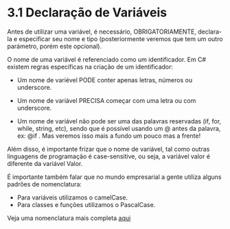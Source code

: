 # 3.1 Declaração de Variáveis

Antes de utilizar uma variável, é necessário, OBRIGATORIAMENTE, declara-la e especificar seu nome e tipo (posteriormente veremos que tem um outro parámetro, porém este opcional).

O nome de uma variável é referenciado como um identificador. Em C# existem regras específicas na criação de um identificador:

- Um nome de variével PODE conter apenas letras, números ou underscore.

- Um nome de variável PRECISA começar com uma letra ou com underscore.

- Um nome de variável não pode ser uma das palavras reservadas (if, for, while, string, etc), sendo que é possível usando um @ antes da palavra, ex: @if . Mas veremos isso mais a fundo um pouco mas a frente!

Além disso, é importante frizar que o nome de variável, tal como outras linguagens de programação é case-sensitive, ou seja, a variável valor é diferente da variável Valor.


É importante também falar que no mundo empresarial a gente utiliza alguns padrões de nomenclatura:

- Para variáveis utilizamos o camelCase.
- Para classes e funções utilizamos o PascalCase.

Veja uma nomenclatura mais completa [aqui](https://github.com/Speckoz/Nomenclatura)

